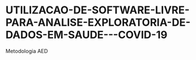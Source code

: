 # UTILIZACAO-DE-SOFTWARE-LIVRE-PARA-ANALISE-EXPLORATORIA-DE-DADOS-EM-SAUDE---COVID-19
Metodologia AED
